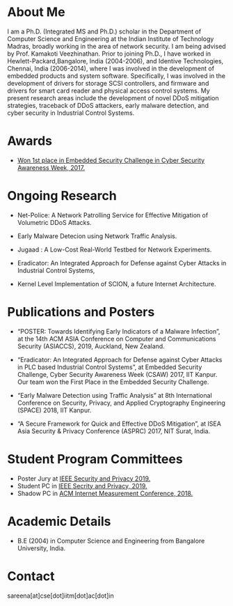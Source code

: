 
# About Me


I am a Ph.D. (Integrated MS and Ph.D.) scholar in the Department of Computer Science and Engineering at the Indian Institute of Technology Madras, broadly working in the area of network security. I am being advised by Prof. Kamakoti Veezhinathan. Prior to joining Ph.D., I have worked in Hewlett-Packard,Bangalore, India (2004-2006), and Identive Technologies, Chennai, India (2006-2014), where I was involved in the development of embedded products and system software. Specifically, I was involved in the development of drivers for storage SCSI controllers, and firmware and drivers for smart card reader and physical access control systems. My present research areas include the development of novel DDoS mitigation strategies, traceback of DDoS attackers, early malware detection, and cyber security in Industrial Control Systems.


# Awards

* [Won 1st place in Embedded Security Challenge in Cyber Security Awareness Week, 2017.](https://csaw.engineering.nyu.edu/csaw17-winners#ESC)

# Ongoing Research

* Net-Police: A Network Patrolling Service for Effective Mitigation of Volumetric DDoS Attacks.

* Early Malware Detecion using Network Traffic Analysis.

* Jugaad : A Low-Cost Real-World Testbed for Network Experiments.

* Eradicator: An Integrated Approach for Defense against Cyber Attacks in Industrial Control Systems, 

* Kernel Level Implementation of SCION, a future Internet Architecture.



# Publications and Posters

*   “POSTER: Towards Identifying Early Indicators of a Malware Infection”, at the 14th ACM ASIA Conference on Computer and Communications Security (ASIACCS), 2019, Auckland, New Zealand.

*   “Eradicator: An Integrated Approach for Defense against Cyber Attacks in PLC based Industrial Control Systems”, at Embedded Security Challenge, Cyber Security Awareness Week (CSAW) 2017, IIT Kanpur. Our team won the First Place in the Embedded Security Challenge.

*   “Early Malware Detection using Traffic Analysis” at 8th International Conference on Security, Privacy, and Applied Cryptography Engineering (SPACE) 2018, IIT Kanpur.

*   “A Secure Framework for Quick and Effective DDoS Mitigation”, at ISEA Asia Security & Privacy Conference (ASPRC) 2017, NIT Surat, India. 

# Student Program Committees

* Poster Jury at [IEEE Security and Privacy 2019.](https://www.ieee-security.org/TC/SP2019/cfposters.html)
* Student PC in [IEEE Secrity and Privacy, 2019.](https://www.ieee-security.org/TC/SP2019/studentpc.html)
* Shadow PC in [ACM Internet Measurement Conference, 2018.](https://conferences.sigcomm.org/imc/2018/shadow/)


# Academic Details
* B.E (2004) in Computer Science and Engineering from Bangalore University, India. 

# Contact
sareena[at]cse[dot]iitm[dot]ac[dot]in


```
```

